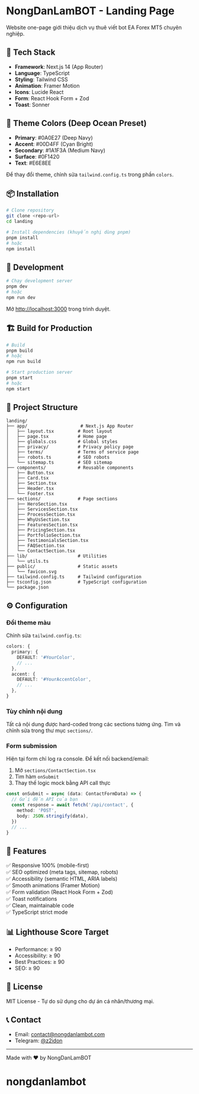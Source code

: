 # NongDanLamBOT - Landing Page

Website one-page giới thiệu dịch vụ thuê viết bot EA Forex MT5 chuyên nghiệp.

## 🚀 Tech Stack

- **Framework**: Next.js 14 (App Router)
- **Language**: TypeScript
- **Styling**: Tailwind CSS
- **Animation**: Framer Motion
- **Icons**: Lucide React
- **Form**: React Hook Form + Zod
- **Toast**: Sonner

## 🎨 Theme Colors (Deep Ocean Preset)

- **Primary**: #0A0E27 (Deep Navy)
- **Accent**: #00D4FF (Cyan Bright)
- **Secondary**: #1A1F3A (Medium Navy)
- **Surface**: #0F1420
- **Text**: #E6E8EE

Để thay đổi theme, chỉnh sửa `tailwind.config.ts` trong phần `colors`.

## 📦 Installation

```bash
# Clone repository
git clone <repo-url>
cd landing

# Install dependencies (khuyến nghị dùng pnpm)
pnpm install
# hoặc
npm install
```

## 🏃 Development

```bash
# Chạy development server
pnpm dev
# hoặc
npm run dev
```

Mở [http://localhost:3000](http://localhost:3000) trong trình duyệt.

## 🏗️ Build for Production

```bash
# Build
pnpm build
# hoặc
npm run build

# Start production server
pnpm start
# hoặc
npm start
```

## 📁 Project Structure

```
landing/
├── app/                    # Next.js App Router
│   ├── layout.tsx         # Root layout
│   ├── page.tsx           # Home page
│   ├── globals.css        # Global styles
│   ├── privacy/           # Privacy policy page
│   ├── terms/             # Terms of service page
│   ├── robots.ts          # SEO robots
│   └── sitemap.ts         # SEO sitemap
├── components/            # Reusable components
│   ├── Button.tsx
│   ├── Card.tsx
│   ├── Section.tsx
│   ├── Header.tsx
│   └── Footer.tsx
├── sections/              # Page sections
│   ├── HeroSection.tsx
│   ├── ServicesSection.tsx
│   ├── ProcessSection.tsx
│   ├── WhyUsSection.tsx
│   ├── FeaturesSection.tsx
│   ├── PricingSection.tsx
│   ├── PortfolioSection.tsx
│   ├── TestimonialsSection.tsx
│   ├── FAQSection.tsx
│   └── ContactSection.tsx
├── lib/                   # Utilities
│   └── utils.ts
├── public/                # Static assets
│   └── favicon.svg
├── tailwind.config.ts     # Tailwind configuration
├── tsconfig.json          # TypeScript configuration
└── package.json
```

## ⚙️ Configuration

### Đổi theme màu

Chỉnh sửa `tailwind.config.ts`:

```typescript
colors: {
  primary: {
    DEFAULT: '#YourColor',
    // ...
  },
  accent: {
    DEFAULT: '#YourAccentColor',
    // ...
  },
}
```

### Tùy chỉnh nội dung

Tất cả nội dung được hard-coded trong các sections tương ứng. Tìm và chỉnh sửa trong thư mục `sections/`.

### Form submission

Hiện tại form chỉ log ra console. Để kết nối backend/email:

1. Mở `sections/ContactSection.tsx`
2. Tìm hàm `onSubmit`
3. Thay thế logic mock bằng API call thực

```typescript
const onSubmit = async (data: ContactFormData) => {
  // Gửi đến API của bạn
  const response = await fetch('/api/contact', {
    method: 'POST',
    body: JSON.stringify(data),
  })
  // ...
}
```

## 🎯 Features

✅ Responsive 100% (mobile-first)  
✅ SEO optimized (meta tags, sitemap, robots)  
✅ Accessibility (semantic HTML, ARIA labels)  
✅ Smooth animations (Framer Motion)  
✅ Form validation (React Hook Form + Zod)  
✅ Toast notifications  
✅ Clean, maintainable code  
✅ TypeScript strict mode  

## 📊 Lighthouse Score Target

- Performance: ≥ 90
- Accessibility: ≥ 90
- Best Practices: ≥ 90
- SEO: ≥ 90

## 📄 License

MIT License - Tự do sử dụng cho dự án cá nhân/thương mại.

## 📞 Contact

- Email: contact@nongdanlambot.com
- Telegram: [@z2idon](https://t.me/z2idon)

---

Made with ❤️ by NongDanLamBOT
# nongdanlambot
